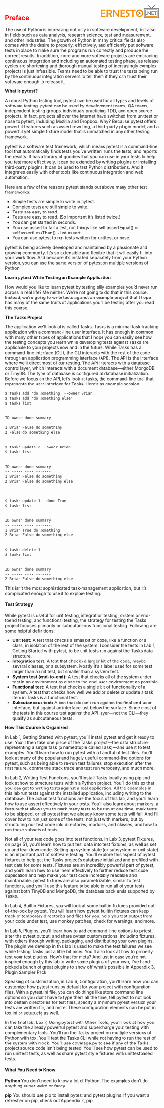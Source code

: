 <img align="right" src="./logo.png">

<h2><span style="color:red;">Preface</span></h2>

The use of Python is increasing not only in software development, but also
in fields such as data analysis, research science, test and measurement, and
other industries. The growth of Python in many critical fields also comes with
the desire to properly, effectively, and efficiently put software tests in place
to make sure the programs run correctly and produce the correct results. In
addition, more and more software projects are embracing continuous integration and including an automated testing phase, as release cycles are shortening and thorough manual testing of increasingly complex projects is just
infeasible. Teams need to be able to trust the tests being run by the continuous
integration servers to tell them if they can trust their software enough to
release it.

**What Is pytest?**

A robust Python testing tool, pytest can be used for all types and levels of
software testing. pytest can be used by development teams, QA teams, independent testing groups, individuals practicing TDD, and open source
projects. In fact, projects all over the Internet have switched from unittest
or nose to pytest, including Mozilla and Dropbox. Why? Because pytest
offers powerful features such as assert rewriting, a third-party plugin model,
and a powerful yet simple fixture model that is unmatched in any other
testing framework.

pytest is a software test framework, which means pytest is a command-line
tool that automatically finds tests you’ve written, runs the tests, and reports
the results. It has a library of goodies that you can use in your tests to help
you test more effectively. It can be extended by writing plugins or installing
third-party plugins. It can be used to test Python distributions. And it
integrates easily with other tools like continuous integration and web
automation.

Here are a few of the reasons pytest stands out above many other test
frameworks:

- Simple tests are simple to write in pytest.
- Complex tests are still simple to write.
- Tests are easy to read.
- Tests are easy to read. (So important it’s listed twice.)
- You can get started in seconds.
- You use assert to fail a test, not things like self.assertEqual() or self.assertLessThan().
Just assert.
- You can use pytest to run tests written for unittest or nose.

pytest is being actively developed and maintained by a passionate and growing
community. It’s so extensible and flexible that it will easily fit into your work
flow. And because it’s installed separately from your Python version, you can
use the same version of pytest on multiple versions of Python.

**Learn pytest While Testing an Example Application**

How would you like to learn pytest by testing silly examples you’d never run
across in real life? Me neither. We’re not going to do that in this course. Instead,
we’re going to write tests against an example project that I hope has many of
the same traits of applications you’ll be testing after you read this course.

**The Tasks Project**

The application we’ll look at is called Tasks. Tasks is a minimal task-tracking
application with a command-line user interface. It has enough in common
with many other types of applications that I hope you can easily see how the
testing concepts you learn while developing tests against Tasks are applicable
to your projects now and in the future.
While Tasks has a command-line interface (CLI), the CLI interacts with the rest
of the code through an application programming interface (API). The API is the
interface where we’ll direct most of our testing. The API interacts with a database
control layer, which interacts with a document database—either MongoDB or
TinyDB. The type of database is configured at database initialization.
Before we focus on the API, let’s look at tasks, the command-line tool that
represents the user interface for Tasks.
Here’s an example session:

```
$ tasks add 'do something' --owner Brian
$ tasks add 'do something else'
$ tasks list


ID owner done summary
-- ----- ---- -------
1 Brian False do something
2 False do something else


$ tasks update 2 --owner Brian
$ tasks list


ID owner done summary
-- ----- ---- -------
1 Brian False do something
2 Brian False do something else



$ tasks update 1 --done True
$ tasks list


ID owner done summary
-- ----- ---- -------
1 Brian True do something
2 Brian False do something else


$ tasks delete 1
$ tasks list


ID owner done summary
-- ----- ---- -------
2 Brian False do something else
```


This isn’t the most sophisticated task-management application, but it’s complicated enough to use it to explore testing.

#### Test Strategy
While pytest is useful for unit testing, integration testing, system or end-toend testing, and functional testing, the strategy for testing the Tasks project
focuses primarily on subcutaneous functional testing. Following are some
helpful definitions:

- **Unit test:** A test that checks a small bit of code, like a function or a class,
in isolation of the rest of the system. I consider the tests in Lab 1,
Getting Started with pytest, to be unit tests run against the
Tasks data structure.
- **Integration test:** A test that checks a larger bit of the code, maybe several
classes, or a subsystem. Mostly it’s a label used for some test larger than
a unit test, but smaller than a system test.
- **System test (end-to-end):** A test that checks all of the system under test
in an environment as close to the end-user environment as possible.
- **Functional test:** A test that checks a single bit of functionality of a system.
A test that checks how well we add or delete or update a task item in
Tasks is a functional test.
- **Subcutaneous test:** A test that doesn’t run against the final end-user
interface, but against an interface just below the surface. Since most of
the tests in this course test against the API layer—not the CLI—they qualify
as subcutaneous tests.

**How This Course Is Organized**

In Lab 1, Getting Started with pytest, you’ll install pytest
and get it ready to use. You’ll then take one piece of the Tasks project—the
data structure representing a single task (a namedtuple called Task)—and use it
to test examples. You’ll learn how to run pytest with a handful of test files.
You’ll look at many of the popular and hugely useful command-line options
for pytest, such as being able to re-run test failures, stop execution after the
first failure, control the stack trace and test run verbosity, and much more.

In Lab 2, Writing Test Functions, you’ll install Tasks locally
using pip and look at how to structure tests within a Python project. You’ll do
this so that you can get to writing tests against a real application. All the
examples in this lab run tests against the installed application, including
writing to the database. The actual test functions are the focus of this lab,
and you’ll learn how to use assert effectively in your tests. You’ll also learn
about markers, a feature that allows you to mark many tests to be run at one
time, mark tests to be skipped, or tell pytest that we already know some tests
will fail. And I’ll cover how to run just some of the tests, not just with markers,
but by structuring our test code into directories, modules, and classes, and
how to run these subsets of tests.

Not all of your test code goes into test functions. In Lab 3, pytest Fixtures,
on page 51, you’ll learn how to put test data into test fixtures, as well as set
up and tear down code. Setting up system state (or subsystem or unit state)
is an important part of software testing. You’ll explore this aspect of pytest
fixtures to help get the Tasks project’s database initialized and prefilled with
test data for some tests. Fixtures are an incredibly powerful part of pytest,
and you’ll learn how to use them effectively to further reduce test code
duplication and help make your test code incredibly readable and maintainable. pytest fixtures are also parametrizable, similar to test functions, and
you’ll use this feature to be able to run all of your tests against both TinyDB
and MongoDB, the database back ends supported by Tasks.

In Lab 4, Builtin Fixtures, you will look at some builtin fixtures provided out-of-the-box by pytest. You will learn how pytest builtin
fixtures can keep track of temporary directories and files for you, help you
test output from your code under test, use monkey patches, check for
warnings, and more.

In Lab 5, Plugins, you’ll learn how to add command-line
options to pytest, alter the pytest output, and share pytest customizations,
including fixtures, with others through writing, packaging, and distributing
your own plugins. The plugin we develop in this lab is used to make the
test failures we see while testing Tasks just a little bit nicer. You’ll also look
at how to properly test your test plugins. How’s that for meta? And just in
case you’re not inspired enough by this lab to write some plugins of your
own, I’ve hand-picked a bunch of great plugins to show off what’s possible
in Appendix 3, Plugin Sampler Pack

Speaking of customization, in Lab 6, Configuration, you’ll
learn how you can customize how pytest runs by default for your project with
configuration files. With a pytest.ini file, you can do things like store command line options so you don’t have to type them all the time, tell pytest to not look
into certain directories for test files, specify a minimum pytest version your
tests are written for, and more. These configuration elements can be put in
tox.ini or setup.cfg as well.

In the final lab, Lab 7, Using pytest with Other Tools,
you’ll look at how you can take the already powerful pytest and supercharge
your testing with complementary tools. You’ll run the Tasks project on multiple
versions of Python with tox. You’ll test the Tasks CLI while not having to run
the rest of the system with mock. You’ll use coverage.py to see if any of the
Tasks project source code isn’t being tested. You’ll see how pytest can be
used to run unittest tests, as well as share pytest style fixtures with unittestbased tests.

#### What You Need to Know

**Python** You don’t need to know a lot of Python. The examples don’t do anything
super weird or fancy.

**pip** You should use pip to install pytest and pytest plugins. If you want a
refresher on pip, check out Appendix 2, pip

